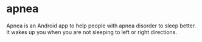 # apnea

Apnea is an Android app to help people with apnea disorder to sleep better. It wakes up you when you are not sleeping to left or right directions.
